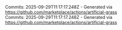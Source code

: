 Commits: 2025-09-29T11:17:17.248Z - Generated via https://github.com/marketplace/actions/artificial-grass
<br>
Commits: 2025-09-29T11:17:17.248Z - Generated via https://github.com/marketplace/actions/artificial-grass
<br>
